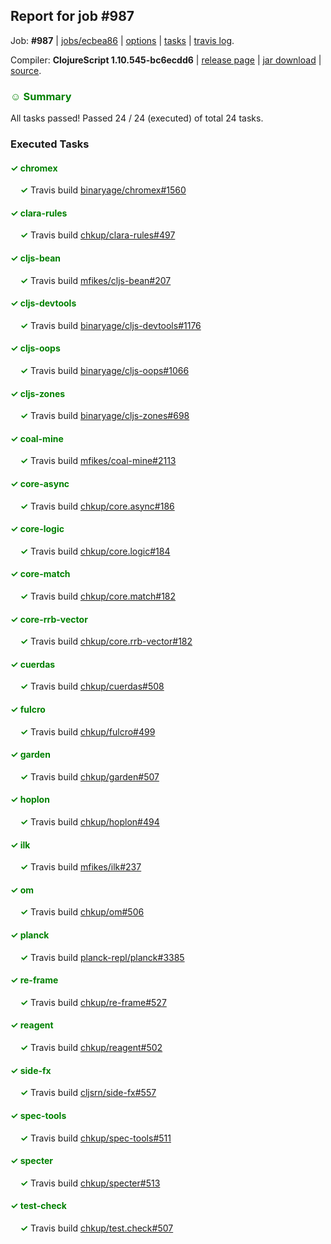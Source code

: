 ## Report for job #987

Job: **#987** | [jobs/ecbea86](https://github.com/cljs-oss/canary/commit/ecbea86d4475d2789d7fa4ed79f80422e0f0cde6) | [options](options.edn) | [tasks](tasks.edn) | [travis log](https://travis-ci.org/cljs-oss/canary/builds/550106748).

Compiler: **ClojureScript 1.10.545-bc6ecdd6** | [release page](https://github.com/cljs-oss/canary/releases/tag/r1.10.545-bc6ecdd6) | [jar download](https://github.com/cljs-oss/canary/releases/download/r1.10.545-bc6ecdd6/clojurescript-1.10.545-bc6ecdd6.jar) | [source](https://github.com/clojure/clojurescript/commit/bc6ecdd6e53ccff42315ed747e34ace465def986).

### <b style='color:green'>☺ Summary</b>

All tasks passed! Passed 24 / 24 (executed) of total 24 tasks.

### Executed Tasks

#### <b style='color:green'>&#x2713; chromex</b>
&nbsp;&nbsp;&nbsp;&nbsp;<b style='color:green'>&#x2713;</b> Travis build [binaryage/chromex#1560](https://travis-ci.org/binaryage/chromex/builds/550107706)<br>

#### <b style='color:green'>&#x2713; clara-rules</b>
&nbsp;&nbsp;&nbsp;&nbsp;<b style='color:green'>&#x2713;</b> Travis build [chkup/clara-rules#497](https://travis-ci.org/chkup/clara-rules/builds/550107708)<br>

#### <b style='color:green'>&#x2713; cljs-bean</b>
&nbsp;&nbsp;&nbsp;&nbsp;<b style='color:green'>&#x2713;</b> Travis build [mfikes/cljs-bean#207](https://travis-ci.org/mfikes/cljs-bean/builds/550107710)<br>

#### <b style='color:green'>&#x2713; cljs-devtools</b>
&nbsp;&nbsp;&nbsp;&nbsp;<b style='color:green'>&#x2713;</b> Travis build [binaryage/cljs-devtools#1176](https://travis-ci.org/binaryage/cljs-devtools/builds/550107717)<br>

#### <b style='color:green'>&#x2713; cljs-oops</b>
&nbsp;&nbsp;&nbsp;&nbsp;<b style='color:green'>&#x2713;</b> Travis build [binaryage/cljs-oops#1066](https://travis-ci.org/binaryage/cljs-oops/builds/550107719)<br>

#### <b style='color:green'>&#x2713; cljs-zones</b>
&nbsp;&nbsp;&nbsp;&nbsp;<b style='color:green'>&#x2713;</b> Travis build [binaryage/cljs-zones#698](https://travis-ci.org/binaryage/cljs-zones/builds/550107729)<br>

#### <b style='color:green'>&#x2713; coal-mine</b>
&nbsp;&nbsp;&nbsp;&nbsp;<b style='color:green'>&#x2713;</b> Travis build [mfikes/coal-mine#2113](https://travis-ci.org/mfikes/coal-mine/builds/550107748)<br>

#### <b style='color:green'>&#x2713; core-async</b>
&nbsp;&nbsp;&nbsp;&nbsp;<b style='color:green'>&#x2713;</b> Travis build [chkup/core.async#186](https://travis-ci.org/chkup/core.async/builds/550107759)<br>

#### <b style='color:green'>&#x2713; core-logic</b>
&nbsp;&nbsp;&nbsp;&nbsp;<b style='color:green'>&#x2713;</b> Travis build [chkup/core.logic#184](https://travis-ci.org/chkup/core.logic/builds/550107776)<br>

#### <b style='color:green'>&#x2713; core-match</b>
&nbsp;&nbsp;&nbsp;&nbsp;<b style='color:green'>&#x2713;</b> Travis build [chkup/core.match#182](https://travis-ci.org/chkup/core.match/builds/550107784)<br>

#### <b style='color:green'>&#x2713; core-rrb-vector</b>
&nbsp;&nbsp;&nbsp;&nbsp;<b style='color:green'>&#x2713;</b> Travis build [chkup/core.rrb-vector#182](https://travis-ci.org/chkup/core.rrb-vector/builds/550107786)<br>

#### <b style='color:green'>&#x2713; cuerdas</b>
&nbsp;&nbsp;&nbsp;&nbsp;<b style='color:green'>&#x2713;</b> Travis build [chkup/cuerdas#508](https://travis-ci.org/chkup/cuerdas/builds/550107816)<br>

#### <b style='color:green'>&#x2713; fulcro</b>
&nbsp;&nbsp;&nbsp;&nbsp;<b style='color:green'>&#x2713;</b> Travis build [chkup/fulcro#499](https://travis-ci.org/chkup/fulcro/builds/550107821)<br>

#### <b style='color:green'>&#x2713; garden</b>
&nbsp;&nbsp;&nbsp;&nbsp;<b style='color:green'>&#x2713;</b> Travis build [chkup/garden#507](https://travis-ci.org/chkup/garden/builds/550107841)<br>

#### <b style='color:green'>&#x2713; hoplon</b>
&nbsp;&nbsp;&nbsp;&nbsp;<b style='color:green'>&#x2713;</b> Travis build [chkup/hoplon#494](https://travis-ci.org/chkup/hoplon/builds/550107959)<br>

#### <b style='color:green'>&#x2713; ilk</b>
&nbsp;&nbsp;&nbsp;&nbsp;<b style='color:green'>&#x2713;</b> Travis build [mfikes/ilk#237](https://travis-ci.org/mfikes/ilk/builds/550107964)<br>

#### <b style='color:green'>&#x2713; om</b>
&nbsp;&nbsp;&nbsp;&nbsp;<b style='color:green'>&#x2713;</b> Travis build [chkup/om#506](https://travis-ci.org/chkup/om/builds/550107909)<br>

#### <b style='color:green'>&#x2713; planck</b>
&nbsp;&nbsp;&nbsp;&nbsp;<b style='color:green'>&#x2713;</b> Travis build [planck-repl/planck#3385](https://travis-ci.org/planck-repl/planck/builds/550107918)<br>

#### <b style='color:green'>&#x2713; re-frame</b>
&nbsp;&nbsp;&nbsp;&nbsp;<b style='color:green'>&#x2713;</b> Travis build [chkup/re-frame#527](https://travis-ci.org/chkup/re-frame/builds/550107860)<br>

#### <b style='color:green'>&#x2713; reagent</b>
&nbsp;&nbsp;&nbsp;&nbsp;<b style='color:green'>&#x2713;</b> Travis build [chkup/reagent#502](https://travis-ci.org/chkup/reagent/builds/550107875)<br>

#### <b style='color:green'>&#x2713; side-fx</b>
&nbsp;&nbsp;&nbsp;&nbsp;<b style='color:green'>&#x2713;</b> Travis build [cljsrn/side-fx#557](https://travis-ci.org/cljsrn/side-fx/builds/550107864)<br>

#### <b style='color:green'>&#x2713; spec-tools</b>
&nbsp;&nbsp;&nbsp;&nbsp;<b style='color:green'>&#x2713;</b> Travis build [chkup/spec-tools#511](https://travis-ci.org/chkup/spec-tools/builds/550107939)<br>

#### <b style='color:green'>&#x2713; specter</b>
&nbsp;&nbsp;&nbsp;&nbsp;<b style='color:green'>&#x2713;</b> Travis build [chkup/specter#513](https://travis-ci.org/chkup/specter/builds/550108034)<br>

#### <b style='color:green'>&#x2713; test-check</b>
&nbsp;&nbsp;&nbsp;&nbsp;<b style='color:green'>&#x2713;</b> Travis build [chkup/test.check#507](https://travis-ci.org/chkup/test.check/builds/550107979)<br>